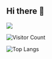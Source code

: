 ## Hi there 👋

![](https://github-readme-stats.vercel.app/api?username=1-pluto1&show_icons=true&theme=transparent)


![Visitor Count](https://profile-counter.glitch.me/1-pluto1/count.svg)

![Top Langs](https://github-readme-stats.vercel.app/api/top-langs/?username=1-pluto1&layout=compact&theme=tokyonight)


<!--
**1-pluto1/1-pluto1** is a ✨ _special_ ✨ repository because its `README.md` (this file) appears on your GitHub profile.

Here are some ideas to get you started:

- 🔭 I’m currently working on ...
- 🌱 I’m currently learning ...
- 👯 I’m looking to collaborate on ...
- 🤔 I’m looking for help with ...
- 💬 Ask me about ...
- 📫 How to reach me: ...
- 😄 Pronouns: ...
- ⚡ Fun fact: ...
-->
